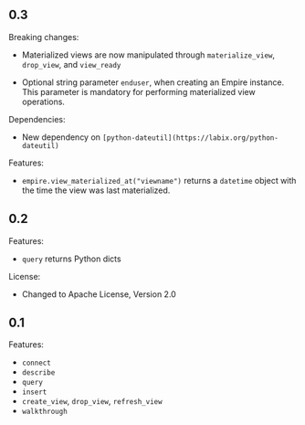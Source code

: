 ## 0.3

Breaking changes:

  - Materialized views are now manipulated through `materialize_view`,
  `drop_view`, and `view_ready`

  - Optional string parameter `enduser`, when creating an Empire
  instance. This parameter is mandatory for performing materialized
  view operations.

Dependencies:

  - New dependency on `[python-dateutil](https://labix.org/python-dateutil)`

Features:

  - `empire.view_materialized_at("viewname")` returns a `datetime`
  object with the time the view was last materialized.

## 0.2

Features:

  - `query` returns Python dicts

License:

  - Changed to Apache License, Version 2.0

## 0.1

Features:

  - `connect`
  - `describe`
  - `query`
  - `insert`
  - `create_view`, `drop_view`, `refresh_view`
  - `walkthrough`
